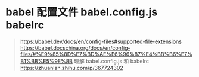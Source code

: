 # babel 配置文件 babel.config.js babelrc
> https://babel.dev/docs/en/config-files#supported-file-extensions
> https://babel.docschina.org/docs/en/config-files/#%E9%85%8D%E7%BD%AE%E6%96%87%E4%BB%B6%E7%B1%BB%E5%9E%8B
> 理解 babel.config.js 和 babelrc https://zhuanlan.zhihu.com/p/367724302
